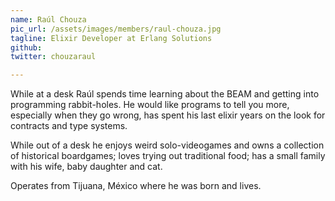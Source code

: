 ```yaml
---
name: Raúl Chouza
pic_url: /assets/images/members/raul-chouza.jpg
tagline: Elixir Developer at Erlang Solutions
github: 
twitter: chouzaraul

---
```

While at a desk Raúl spends time learning about the BEAM and getting into programming rabbit-holes. He would like programs to tell you more, especially when they go wrong, has spent his last elixir years on the look for contracts and type systems.

While out of a desk he enjoys weird solo-videogames and owns a collection of historical boardgames; loves trying out traditional food; has a small family with his wife, baby daughter and cat. 

Operates from Tijuana, México where he was born and lives.

